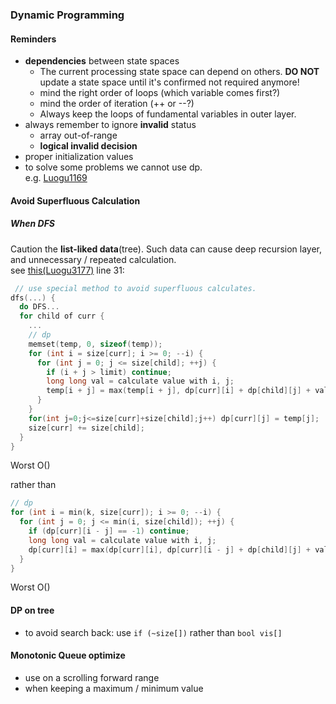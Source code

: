 ### Dynamic Programming
#### Reminders
* **dependencies** between state spaces
    * The current processing state space can depend on others.
      **DO NOT** update a state space until it's confirmed not required anymore!  
    * mind the right order of loops (which variable comes first?)  
    * mind the order of iteration (++ or --?)  
    * Always keep the loops of fundamental variables in outer layer.  
* always remember to ignore **invalid** status  
    * array out-of-range  
    * **logical invalid decision**  
* proper initialization values
* to solve some problems we cannot use dp.  
e.g. [Luogu1169](../luogu/Luogu1169_dp.cpp)
#### Avoid Superfluous Calculation
##### When DFS
Caution the **list-liked data**(tree). Such data can cause deep recursion layer,
and unnecessary / repeated calculation.  
see [this(Luogu3177)](../luogu/Luogu3177.cpp) line 31:
```cpp
 // use special method to avoid superfluous calculates.
dfs(...) {
  do DFS...
  for child of curr {
    ...
    // dp
    memset(temp, 0, sizeof(temp));
    for (int i = size[curr]; i >= 0; --i) {
      for (int j = 0; j <= size[child]; ++j) {
        if (i + j > limit) continue;
        long long val = calculate value with i, j;
        temp[i + j] = max(temp[i + j], dp[curr][i] + dp[child][j] + val);
      }
    }
    for(int j=0;j<=size[curr]+size[child];j++) dp[curr][j] = temp[j];
    size[curr] += size[child];
  }
}
```
Worst O()

rather than
```cpp
// dp
for (int i = min(k, size[curr]); i >= 0; --i) {
  for (int j = 0; j <= min(i, size[child]); ++j) {
    if (dp[curr][i - j] == -1) continue;
    long long val = calculate value with i, j;
    dp[curr][i] = max(dp[curr][i], dp[curr][i - j] + dp[child][j] + val);
  }
}
```
Worst O()  
#### DP on tree
* to avoid search back: use `if (~size[])` rather than `bool vis[]`
#### Monotonic Queue optimize
* use on a scrolling forward range
* when keeping a maximum / minimum value